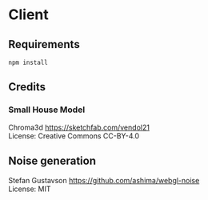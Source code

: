 # Client

## Requirements

```
npm install
```

## Credits

### Small House Model
Chroma3d https://sketchfab.com/vendol21  
License: Creative Commons CC-BY-4.0

## Noise generation
Stefan Gustavson https://github.com/ashima/webgl-noise  
License: MIT

